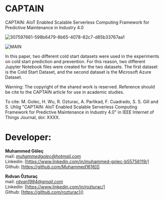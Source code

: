 
# CAPTAIN
CAPTAIN: AIoT Enabled Scalable Serverless Computing Framework for Predictive Maintenance in Industry 4.0


![307597661-598b6479-8b65-4078-82c7-d85b33767aa1](https://github.com/user-attachments/assets/a26cc81d-f459-4fee-ada0-bce044af69fd)


![MAIN](https://github.com/user-attachments/assets/c6d4dbe8-da5f-48fb-8295-d6df35a85414)



In this paper, two different cold start datasets were used in the experiments on cold start prediction and prevention. For this reason, two different Jupyter Notebook files were created for the two datasets. The first dataset is the Cold Start Dataset, and the second dataset is the Microsoft Azure Dataset.



Warning: The copyright of the shared work is reserved. Reference should be cite to the CAPTAIN article for use in academic studies. 

To cite:
M. Golec, H. Wu, R. Ozturac, A. Parlikad, F. Cuadrado, S. S. Gill and S. Uhlig "CAPTAIN: AIoT Enabled Scalable Serverless Computing Framework for Predictive Maintenance in Industry 4.0" in IEEE Internet of Things Journal, doi: XXXX.

# Developer:
**Muhammed Göleç** <br/> 
mail: *muhammedgolec@hotmail.com* <br/>
Linkedin: [https://www.linkedin.com/in/muhammed-golec-b55756119/] <br/>
Github: [https://github.com/Muhammed1616]() 

**Rıdvan Özturaç** <br/> 
mail: *rdvan1994@gmail.com* <br/>
Linkedin: [https://www.linkedin.com/in/rozturac/] <br/>
Github: [https://github.com/rozturac]()
